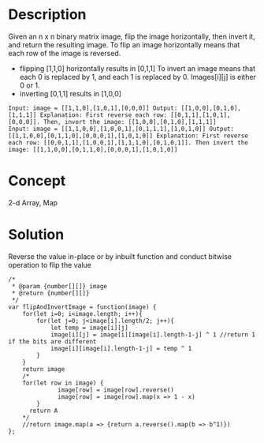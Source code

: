 # Description
Given an n x n binary matrix image, flip the image horizontally, then invert it, and return the resulting image. To flip an image horizontally means that each row of the image is reversed.
- flipping [1,1,0] horizontally results in [0,1,1]
To invert an image means that each 0 is replaced by 1, and each 1 is replaced by 0. Images[i][j] is either 0 or 1.
- inverting [0,1,1] results in [1,0,0]
```
Input: image = [[1,1,0],[1,0,1],[0,0,0]] Output: [[1,0,0],[0,1,0],[1,1,1]] Explanation: First reverse each row: [[0,1,1],[1,0,1],[0,0,0]]. Then, invert the image: [[1,0,0],[0,1,0],[1,1,1]]
Input: image = [[1,1,0,0],[1,0,0,1],[0,1,1,1],[1,0,1,0]] Output: [[1,1,0,0],[0,1,1,0],[0,0,0,1],[1,0,1,0]] Explanation: First reverse each row: [[0,0,1,1],[1,0,0,1],[1,1,1,0],[0,1,0,1]]. Then invert the image: [[1,1,0,0],[0,1,1,0],[0,0,0,1],[1,0,1,0]]
```
# Concept
2-d Array, Map
# Solution
Reverse the value in-place or by inbuilt function and conduct bitwise operation to flip the value
```
/*
 * @param {number[][]} image
 * @return {number[][]}
 */
var flipAndInvertImage = function(image) {
    for(let i=0; i<image.length; i++){
        for(let j=0; j<image[i].length/2; j++){
            let temp = image[i][j]
            image[i][j] = image[i][image[i].length-1-j] ^ 1 //return 1 if the bits are different
            image[i][image[i].length-1-j] = temp ^ 1
        }
    }
    return image
    /*
    for(let row in image) {
			  image[row] = image[row].reverse()
			  image[row] = image[row].map(x => 1 - x)
		}
	  return A
    */
    //return image.map(a => {return a.reverse().map(b => b^1)})
};
```
